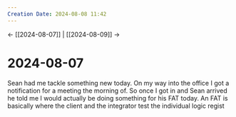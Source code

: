 ```yaml
---
Creation Date: 2024-08-08 11:42
---
```


<- [[2024-08-07]] | [[2024-08-09]]  ->

# 2024-08-07
Sean had me tackle something new today. On my way into the office I got a notification for a meeting the morning of. So once I got in and Sean arrived he told me I would actually be doing something for his FAT today. An FAT is basically where the client and the integrator test the individual logic regist
